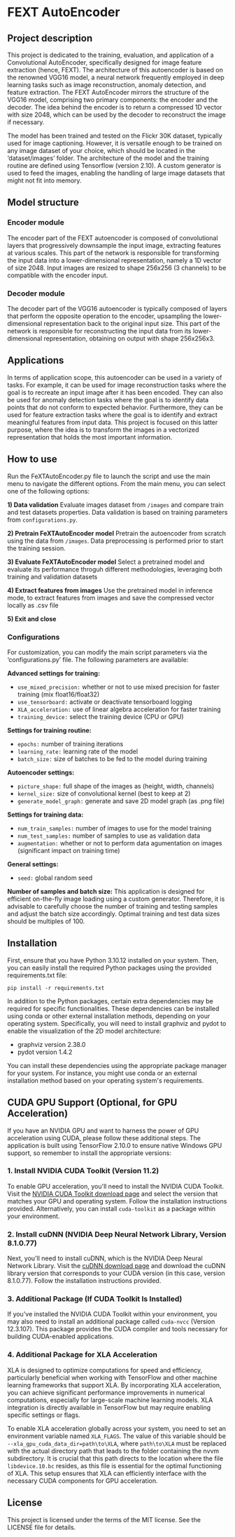 # FEXT AutoEncoder

## Project description
This project is dedicated to the training, evaluation, and application of a Convolutional AutoEncoder, specifically designed for image feature extraction (hence, FEXT). The architecture of this autoencoder is based on the renowned VGG16 model, a neural network frequently employed in deep learning tasks such as image reconstruction, anomaly detection, and feature extraction. The FEXT AutoEncoder mirrors the structure of the VGG16 model, comprising two primary components: the encoder and the decoder. The idea behind the encoder is to return a compressed 1D vector with size 2048, which can be used by the decoder to reconstruct the image if necessary.

The model has been trained and tested on the Flickr 30K dataset, typically used for image captioning. However, it is versatile enough to be trained on any image dataset of your choice, which should be located in the ‘dataset/images’ folder. The architecture of the model and the training routine are defined using Tensorflow (version 2.10). A custom generator is used to feed the images, enabling the handling of large image datasets that might not fit into memory.

## Model structure

### Encoder module
The encoder part of the FEXT autoencoder is composed of convolutional layers that progressively downsample the input image, extracting features at various scales. This part of the network is responsible for transforming the input data into a lower-dimensional representation, namely a 1D vector of size 2048. Input images are resized to shape 256x256 (3 channels) to be compatible with the encoder input.

### Decoder module
The decoder part of the VGG16 autoencoder is typically composed of layers that perform the opposite operation to the encoder, upsampling the lower-dimensional representation back to the original input size. This part of the network is responsible for reconstructing the input data from its lower-dimensional representation, obtaining on output with shape 256x256x3.

## Applications
In terms of application scope, this autoencoder can be used in a variety of tasks. For example, it can be used for image reconstruction tasks where the goal is to recreate an input image after it has been encoded. They can also be used for anomaly detection tasks where the goal is to identify data points that do not conform to expected behavior. Furthermore, they can be used for feature extraction tasks where the goal is to identify and extract meaningful features from input data. This project is focused on this latter purpose, where the idea is to transform the images in a vectorized representation that holds the most important information.

## How to use
Run the FeXTAutoEncoder.py file to launch the script and use the main menu to navigate the different options. From the main menu, you can select one of the following options:

**1) Data validation** Evaluate images dataset from `/images` and compare train and test datasets properties. Data validation is based on training parameters from `configurations.py`.

**2) Pretrain FeXTAutoEncoder model** Pretrain the autoencoder from scratch using the data from `/images`. Data preprocessing is performed prior to start the training session. 

**3) Evaluate FeXTAutoEncoder model** Select a pretrained model and evaluate its performance throguh different methodologies, leveraging both training and validation datasets

**4) Extract features from images** Use the pretrained model in inference mode, to extract features from images and save the compressed vector locally as .csv file

**5) Exit and close**

### Configurations
For customization, you can modify the main script parameters via the ‘configurations.py’ file. The following parameters are available:

**Advanced settings for training:**
- `use_mixed_precision:` whether or not to use mixed precision for faster training (mix float16/float32)
- `use_tensorboard:` activate or deactivate tensorboard logging
- `XLA_acceleration:` use of linear algebra acceleration for faster training 
- `training_device:` select the training device (CPU or GPU)

**Settings for training routine:**
- `epochs:` number of training iterations
- `learning_rate:` learning rate of the model 
- `batch_size:` size of batches to be fed to the model during training

**Autoencoder settings:**
- `picture_shape:` full shape of the images as (height, width, channels)
- `kernel_size:` size of convolutional kernel (best to keep at 2)
- `generate_model_graph:` generate and save 2D model graph (as .png file)

**Settings for training data:**
- `num_train_samples:` number of images to use for the model training 
- `num_test_samples:` number of samples to use as validation data
- `augmentation:` whether or not to perform data agumentation on images (significant impact on training time)

**General settings:**
- `seed:` global random seed

**Number of samples and batch size:** This application is designed for efficient on-the-fly image loading using a custom generator. Therefore, it is advisable to carefully choose the number of training and testing samples and adjust the batch size accordingly. Optimal training and test data sizes should be multiples of 100.
              
## Installation 
First, ensure that you have Python 3.10.12 installed on your system. Then, you can easily install the required Python packages using the provided requirements.txt file:

`pip install -r requirements.txt` 

In addition to the Python packages, certain extra dependencies may be required for specific functionalities. These dependencies can be installed using conda or other external installation methods, depending on your operating system. Specifically, you will need to install graphviz and pydot to enable the visualization of the 2D model architecture:
- graphviz version 2.38.0
- pydot version 1.4.2

You can install these dependencies using the appropriate package manager for your system. For instance, you might use conda or an external installation method based on your operating system's requirements.

## CUDA GPU Support (Optional, for GPU Acceleration)
If you have an NVIDIA GPU and want to harness the power of GPU acceleration using CUDA, please follow these additional steps. The application is built using TensorFlow 2.10.0 to ensure native Windows GPU support, so remember to install the appropriate versions:

### 1. Install NVIDIA CUDA Toolkit (Version 11.2)

To enable GPU acceleration, you'll need to install the NVIDIA CUDA Toolkit. Visit the [NVIDIA CUDA Toolkit download page](https://developer.nvidia.com/cuda-downloads) and select the version that matches your GPU and operating system. Follow the installation instructions provided. Alternatively, you can install `cuda-toolkit` as a package within your environment.

### 2. Install cuDNN (NVIDIA Deep Neural Network Library, Version 8.1.0.77)

Next, you'll need to install cuDNN, which is the NVIDIA Deep Neural Network Library. Visit the [cuDNN download page](https://developer.nvidia.com/cudnn) and download the cuDNN library version that corresponds to your CUDA version (in this case, version 8.1.0.77). Follow the installation instructions provided.

### 3. Additional Package (If CUDA Toolkit Is Installed)

If you've installed the NVIDIA CUDA Toolkit within your environment, you may also need to install an additional package called `cuda-nvcc` (Version 12.3.107). This package provides the CUDA compiler and tools necessary for building CUDA-enabled applications.

### 4. Additional Package for XLA Acceleration

XLA is designed to optimize computations for speed and efficiency, particularly beneficial when working with TensorFlow and other machine learning frameworks that support XLA. By incorporating XLA acceleration, you can achieve significant performance improvements in numerical computations, especially for large-scale machine learning models. XLA integration is directly available in TensorFlow but may require enabling specific settings or flags.

To enable XLA acceleration globally across your system, you need to set an environment variable named `XLA_FLAGS`. The value of this variable should be `--xla_gpu_cuda_data_dir=path\to\XLA`, where `path\to\XLA` must be replaced with the actual directory path that leads to the folder containing the nvvm subdirectory. It is crucial that this path directs to the location where the file `libdevice.10.bc` resides, as this file is essential for the optimal functioning of XLA. This setup ensures that XLA can efficiently interface with the necessary CUDA components for GPU acceleration.

## License
This project is licensed under the terms of the MIT license. See the LICENSE file for details.
